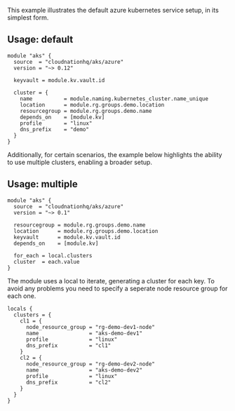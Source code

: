This example illustrates the default azure kubernetes service setup, in its simplest form.

## Usage: default

```hcl
module "aks" {
  source  = "cloudnationhq/aks/azure"
  version = "~> 0.12"

  keyvault = module.kv.vault.id

  cluster = {
    name          = module.naming.kubernetes_cluster.name_unique
    location      = module.rg.groups.demo.location
    resourcegroup = module.rg.groups.demo.name
    depends_on    = [module.kv]
    profile       = "linux"
    dns_prefix    = "demo"
  }
}
```

Additionally, for certain scenarios, the example below highlights the ability to use multiple clusters, enabling a broader setup.

## Usage: multiple

```hcl
module "aks" {
  source  = "cloudnationhq/aks/azure"
  version = "~> 0.1"

  resourcegroup = module.rg.groups.demo.name
  location      = module.rg.groups.demo.location
  keyvault      = module.kv.vault.id
  depends_on    = [module.kv]

  for_each = local.clusters
  cluster  = each.value
}
```

The module uses a local to iterate, generating a cluster for each key. To avoid any problems you need to specify a seperate node resource group for each one.

```hcl
locals {
  clusters = {
    cl1 = {
      node_resource_group = "rg-demo-dev1-node"
      name                = "aks-demo-dev1"
      profile             = "linux"
      dns_prefix          = "cl1"
    }
    cl2 = {
      node_resource_group = "rg-demo-dev2-node"
      name                = "aks-demo-dev2"
      profile             = "linux"
      dns_prefix          = "cl2"
    }
  }
}
```
